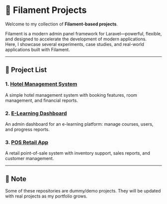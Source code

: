 # 🚀 Filament Projects

Welcome to my collection of **Filament-based projects**.  

Filament is a modern admin panel framework for Laravel—powerful, flexible, and designed to accelerate the development of modern applications.  
Here, I showcase several experiments, case studies, and real-world applications built with Filament.

---

## 📂 Project List

### 1. [Hotel Management System](https://github.com/username/hotel-management-filament)
A simple hotel management system with booking features, room management, and financial reports.

### 2. [E-Learning Dashboard](https://github.com/username/elearning-filament)
An admin dashboard for an e-learning platform: manage courses, users, and progress reports.

### 3. [POS Retail App](https://github.com/username/pos-retail-filament)
A retail point-of-sale system with inventory support, sales reports, and customer management.

---

## 📌 Note
Some of these repositories are dummy/demo projects. They will be updated with real projects as my portfolio grows.  
